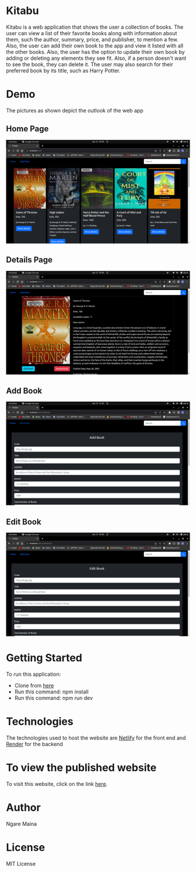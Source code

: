 # Kitabu #
Kitabu is a web application that shows the user a collection of books. The user can view a list of their favorite books along with information about them, such the author, summary, price, and publisher, to mention a few. Also, the user can add their own book to the app and view it listed with all the other books. Also, the user has the option to update their own book by adding or deleting any elements they see fit. Also, if a person doesn't want to see the book, they can delete it. The user may also search for their preferred book by its title, such as Harry Potter.

# Demo #
The pictures as shown depict the outlook of the web app
## Home Page ##
![Home Page](./media/Homepage.png)

## Details Page ##
![Show Details](./media/Detailspage.png)

## Add Book ##
![Add Book](./media/AddBook.png)

## Edit Book ##
![Edit Book](./media/editbookpage.png)

# Getting Started #
To run this application:

* Clone from [here](https://github.com/Ngaremaina/Kitabu)
* Run this command: npm install
* Run this command: npm run dev

# Technologies
The technologies used to host the website are [Netlify](https://kitabu.netlify.app/) for the front end and [Render](https://book-data.onrender.com/books) for the backend

# To view the published website #
To visit this website, click on the link [here](https://kitabu.netlify.app/).

# Author #
Ngare Maina

# License #
MIT License

